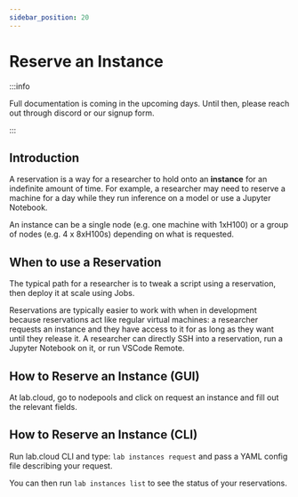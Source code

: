 ```yaml
---
sidebar_position: 20
---
```


# Reserve an Instance

:::info

Full documentation is coming in the upcoming days. Until then, please reach out through discord or our signup form.

:::

## Introduction

A reservation is a way for a researcher to hold onto an **instance** for an indefinite amount of time. For example, a researcher may need to reserve a machine for a day while they run inference on a model or use a Jupyter Notebook.

An instance can be a single node (e.g. one machine with 1xH100) or a group of nodes (e.g. 4 x 8xH100s) depending on what is requested.

## When to use a Reservation

The typical path for a researcher is to tweak a script using a reservation, then deploy it at scale using Jobs.

Reservations are typically easier to work with when in development because reservations act like regular virtual machines: a researcher requests an instance and they have access to it for as long as they want until they release it. A researcher can directly SSH into a reservation, run a Jupyter Notebook on it, or run VSCode Remote.

## How to Reserve an Instance (GUI)

At lab.cloud, go to nodepools and click on request an instance and fill out the relevant fields.

## How to Reserve an Instance (CLI)

Run lab.cloud CLI and type: `lab instances request` and pass a YAML config file describing your request.

You can then run `lab instances list` to see the status of your reservations.

